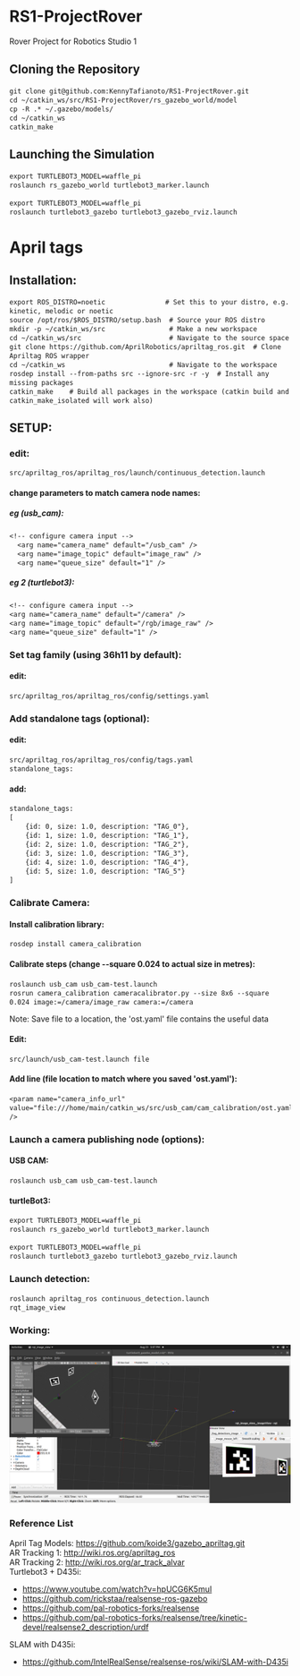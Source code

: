 # RS1-ProjectRover
Rover Project for Robotics Studio 1

## Cloning the Repository
    git clone git@github.com:KennyTafianoto/RS1-ProjectRover.git
    cd ~/catkin_ws/src/RS1-ProjectRover/rs_gazebo_world/model
    cp -R .* ~/.gazebo/models/
    cd ~/catkin_ws
    catkin_make

## Launching the Simulation
    export TURTLEBOT3_MODEL=waffle_pi
    roslaunch rs_gazebo_world turtlebot3_marker.launch
    
    export TURTLEBOT3_MODEL=waffle_pi
    roslaunch turtlebot3_gazebo turtlebot3_gazebo_rviz.launch




# April tags

## Installation:
    export ROS_DISTRO=noetic               # Set this to your distro, e.g. kinetic, melodic or noetic
    source /opt/ros/$ROS_DISTRO/setup.bash  # Source your ROS distro 
    mkdir -p ~/catkin_ws/src                # Make a new workspace 
    cd ~/catkin_ws/src                      # Navigate to the source space
    git clone https://github.com/AprilRobotics/apriltag_ros.git  # Clone Apriltag ROS wrapper
    cd ~/catkin_ws                          # Navigate to the workspace
    rosdep install --from-paths src --ignore-src -r -y  # Install any missing packages
    catkin_make    # Build all packages in the workspace (catkin build and catkin_make_isolated will work also)


## SETUP:
### edit:
    src/apriltag_ros/apriltag_ros/launch/continuous_detection.launch
#### change parameters to match camera node names:
##### eg (usb_cam):
    <!-- configure camera input -->
      <arg name="camera_name" default="/usb_cam" />
      <arg name="image_topic" default="image_raw" />
      <arg name="queue_size" default="1" />
    
##### eg 2 (turtlebot3):
    <!-- configure camera input -->
    <arg name="camera_name" default="/camera" />
    <arg name="image_topic" default="/rgb/image_raw" />
    <arg name="queue_size" default="1" />

### Set tag family (using 36h11 by default):
#### edit:
    src/apriltag_ros/apriltag_ros/config/settings.yaml

### Add standalone tags (optional):
#### edit:
    src/apriltag_ros/apriltag_ros/config/tags.yaml
    standalone_tags:
#### add:
    standalone_tags: 
    [
        {id: 0, size: 1.0, description: "TAG_0"},
        {id: 1, size: 1.0, description: "TAG_1"},
        {id: 2, size: 1.0, description: "TAG_2"},
        {id: 3, size: 1.0, description: "TAG_3"},
        {id: 4, size: 1.0, description: "TAG_4"},
        {id: 5, size: 1.0, description: "TAG_5"}
    ]

    
### Calibrate Camera:
#### Install calibration library:
    rosdep install camera_calibration

#### Calibrate steps (change --square 0.024 to actual size in metres):
    roslaunch usb_cam usb_cam-test.launch
    rosrun camera_calibration cameracalibrator.py --size 8x6 --square 0.024 image:=/camera/image_raw camera:=/camera
Note: Save file to a location, the 'ost.yaml' file contains the useful data
    
#### Edit:
    src/launch/usb_cam-test.launch file

#### Add line (file location to match where you saved 'ost.yaml'):
    <param name="camera_info_url" value="file:///home/main/catkin_ws/src/usb_cam/cam_calibration/ost.yaml" />
    
### Launch a camera publishing node (options):
#### USB CAM:
    roslaunch usb_cam usb_cam-test.launch
#### turtleBot3:
    export TURTLEBOT3_MODEL=waffle_pi
    roslaunch rs_gazebo_world turtlebot3_marker.launch
    
    export TURTLEBOT3_MODEL=waffle_pi
    roslaunch turtlebot3_gazebo turtlebot3_gazebo_rviz.launch

### Launch detection:
    roslaunch apriltag_ros continuous_detection.launch
    rqt_image_view

### Working:
![AprilTag detection estimating pose with turtlebot3](https://github.com/KennyTafianoto/RS1-ProjectRover/blob/master/examples/apriltag_example.png)
        

### Reference List
April Tag Models: https://github.com/koide3/gazebo_apriltag.git  
AR Tracking 1: http://wiki.ros.org/apriltag_ros  
AR Tracking 2: http://wiki.ros.org/ar_track_alvar  
Turtlebot3 + D435i:
- https://www.youtube.com/watch?v=hpUCG6K5muI
- https://github.com/rickstaa/realsense-ros-gazebo
- https://github.com/pal-robotics-forks/realsense
- https://github.com/pal-robotics-forks/realsense/tree/kinetic-devel/realsense2_description/urdf

SLAM with D435i:
- https://github.com/IntelRealSense/realsense-ros/wiki/SLAM-with-D435i
